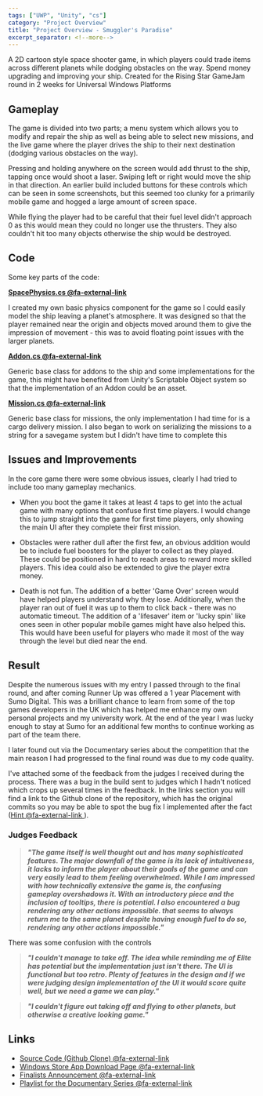 ```yaml
---
tags: ["UWP", "Unity", "cs"]
category: "Project Overview"
title: "Project Overview - Smuggler's Paradise"
excerpt_separator: <!--more-->
---
```


A 2D cartoon style space shooter game, in which players could trade items across different planets while dodging obstacles on the way. Spend money upgrading and improving your ship. Created for the Rising Star GameJam round in 2 weeks for Universal Windows Platforms
<!--more-->

<!-- "projects/smugglers/smugglers0.png",
"projects/smugglers/smugglers2.png",
"projects/smugglers/smugglers1.png",
"projects/smugglers/smugglers3.png" -->

## Gameplay

The game is divided into two parts; a menu system which allows you to modify and repair the ship as well as being able to select new missions, and the live game where the player drives the ship to their next destination (dodging various obstacles on the way).

Pressing and holding anywhere on the screen would add thrust to the ship, tapping once would shoot a laser. Swiping left or right would move the ship in that direction. An earlier build included buttons for these controls which can be seen in some screenshots, but this seemed too clunky for a primarily mobile game and hogged a large amount of screen space.

While flying the player had to be careful that their fuel level didn't approach 0 as this would mean they could no longer use the thrusters. They also couldn't hit too many objects otherwise the ship would be destroyed.

## Code

Some key parts of the code:

__[SpacePhysics.cs @fa-external-link ](https://github.com/Nick-Pearson/SmugglersParadise/blob/master/UnityProject/Assets/Scripts/SpacePhysics.cs)__

I created my own basic physics component for the game so I could easily model the ship leaving a planet's atmosphere. It was designed so that the player remained near the origin and objects moved around them to give the impression of movement - this was to avoid floating point issues with the larger planets.

__[Addon.cs @fa-external-link ](https://github.com/Nick-Pearson/SmugglersParadise/blob/master/UnityProject/Assets/Scripts/Addon.cs)__

Generic base class for addons to the ship and some implementations for the game, this might have benefited from Unity's Scriptable Object system so that the implementation of an Addon could be an asset.

__[Mission.cs @fa-external-link ](https://github.com/Nick-Pearson/SmugglersParadise/blob/master/UnityProject/Assets/Scripts/Mission.cs)__

Generic base class for missions, the only implementation I had time for is a cargo delivery mission. I also began to work on serializing the missions to a string for a savegame system but I didn't have time to complete this


## Issues and Improvements

In the core game there were some obvious issues, clearly I had tried to include too many gameplay mechanics.

* When you boot the game it takes at least 4 taps to get into the actual game with many options that confuse first time players. I would change this to jump straight into the game for first time players, only showing the main UI after they complete their first mission.

*  Obstacles were rather dull after the first few, an obvious addition would be to include fuel boosters for the player to collect as they played. These could be
positioned in hard to reach areas to reward more skilled players. This idea could also be extended to give the player extra money.

* Death is not fun. The addition of a better 'Game Over' screen would have helped players understand why they lose. Additionally, when the player ran out of fuel it was up to them to click back - there was no automatic timeout. The addition of a 'lifesaver' item or 'lucky spin' like ones seen in other popular mobile games might have also helped this. This would have been useful for players who made it most of the way through the level but died near the end.

## Result

Despite the numerous issues with my entry I passed through to the final round, and after coming Runner Up was offered a 1 year Placement with Sumo Digital. This was a brilliant chance to learn from some of the top games developers in the UK which has helped me enhance my own personal projects and my university work. At the end of the year I was lucky enough to stay at Sumo for an additional few months to continue working as part of the team there.

I later found out via the Documentary series about the competition that the main reason I had progressed to the final round was due to my code quality.

I've attached some of the feedback from the judges I received during the process. There was a bug in the build sent to judges which I hadn't noticed which crops up several times in the feedback. In the links section you will find a link to the Github clone of the repository, which has the original commits so you may be able to spot the bug fix I implemented after the fact ([Hint @fa-external-link ](https://github.com/Nick-Pearson/SmugglersParadise/commit/7937187d8f180d81c857ae844d56d6f8e4e4e591#diff-5ea3f08ef2c44a17b9b7ad729ff329f8)).

### Judges Feedback

> ***"The game itself is well thought out and has many sophisticated features. The major downfall
> of the game is its lack of intuitiveness, it lacks to inform the player about their goals of the
> game and can very easily lead to them feeling overwhelmed. While I am impressed with how
> technically extensive the game is, the confusing gameplay overshadows it. With an
> introductory piece and the inclusion of tooltips, there is potential. I also encountered a bug
> rendering any other actions impossible.
> that seems to always return me to the same planet despite having enough fuel to do so,
> rendering any other actions impossible."***

There was some confusion with the controls

> ***"I couldn't manage to take off. The idea while reminding me of Elite has
> potential but the implementation just isn't there. The UI is functional but too retro. Plenty of
> features in the design and if we were judging design implementation of the UI it would score
> quite well, but we need a game we can play."***
<!-- -->
> ***"I couldn't figure out taking off and flying to other planets, but otherwise a creative looking
game."***

## Links

*   [Source Code (Github Clone) @fa-external-link ](https://github.com/Nick-Pearson/SmugglersParadise)
*   [Windows Store App Download Page @fa-external-link ](https://www.microsoft.com/en-gb/store/p/smugglers-paradise/9nblggh4qgc4)
*   [Finalists Announcement @fa-external-link ](http://gradsingames.com/search-for-a-star/sfas-rs-2016-finalists/)
*   [Playlist for the Documentary Series @fa-external-link ](https://www.youtube.com/playlist?list=PLV395U2mwlfLyXmpR8hIFUro0pBrpOE5n)
